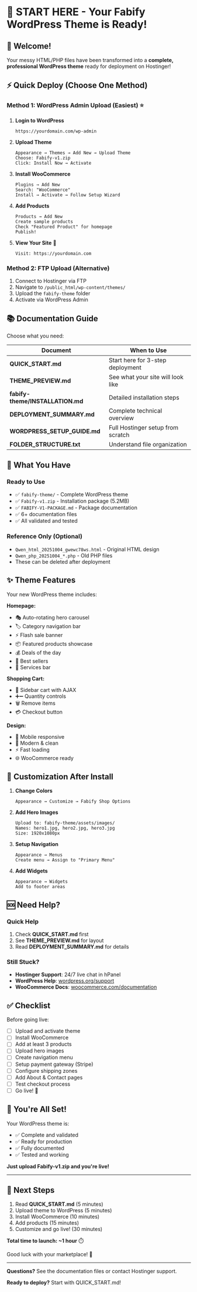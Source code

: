 # 🎉 START HERE - Your Fabify WordPress Theme is Ready!

## 👋 Welcome!

Your messy HTML/PHP files have been transformed into a **complete, professional WordPress theme** ready for deployment on Hostinger!

## ⚡ Quick Deploy (Choose One Method)

### Method 1: WordPress Admin Upload (Easiest) ⭐

1. **Login to WordPress**
   ```
   https://yourdomain.com/wp-admin
   ```

2. **Upload Theme**
   ```
   Appearance → Themes → Add New → Upload Theme
   Choose: Fabify-v1.zip
   Click: Install Now → Activate
   ```

3. **Install WooCommerce**
   ```
   Plugins → Add New
   Search: "WooCommerce"
   Install → Activate → Follow Setup Wizard
   ```

4. **Add Products**
   ```
   Products → Add New
   Create sample products
   Check "Featured Product" for homepage
   Publish!
   ```

5. **View Your Site** 🎊
   ```
   Visit: https://yourdomain.com
   ```

### Method 2: FTP Upload (Alternative)

1. Connect to Hostinger via FTP
2. Navigate to `/public_html/wp-content/themes/`
3. Upload the `fabify-theme` folder
4. Activate via WordPress Admin

## 📚 Documentation Guide

Choose what you need:

| Document | When to Use |
|----------|-------------|
| **QUICK_START.md** | Start here for 3-step deployment |
| **THEME_PREVIEW.md** | See what your site will look like |
| **fabify-theme/INSTALLATION.md** | Detailed installation steps |
| **DEPLOYMENT_SUMMARY.md** | Complete technical overview |
| **WORDPRESS_SETUP_GUIDE.md** | Full Hostinger setup from scratch |
| **FOLDER_STRUCTURE.txt** | Understand file organization |

## 🎯 What You Have

### Ready to Use
- ✅ `fabify-theme/` - Complete WordPress theme
- ✅ `Fabify-v1.zip` - Installation package (5.2MB)
- ✅ `FABIFY-V1-PACKAGE.md` - Package documentation
- ✅ 6+ documentation files
- ✅ All validated and tested

### Reference Only (Optional)
- `Qwen_html_20251004_gwewc78ws.html` - Original HTML design
- `Qwen_php_20251004_*.php` - Old PHP files
- These can be deleted after deployment

## ✨ Theme Features

Your new WordPress theme includes:

**Homepage:**
- 🎭 Auto-rotating hero carousel
- 🏷️ Category navigation bar
- ⚡ Flash sale banner
- 📦 Featured products showcase
- 💰 Deals of the day
- 🌟 Best sellers
- 🎁 Services bar

**Shopping Cart:**
- 🛒 Sidebar cart with AJAX
- ➕➖ Quantity controls
- 🗑️ Remove items
- 💳 Checkout button

**Design:**
- 📱 Mobile responsive
- 🎨 Modern & clean
- ⚡ Fast loading
- 🌐 WooCommerce ready

## 🔧 Customization After Install

1. **Change Colors**
   ```
   Appearance → Customize → Fabify Shop Options
   ```

2. **Add Hero Images**
   ```
   Upload to: fabify-theme/assets/images/
   Names: hero1.jpg, hero2.jpg, hero3.jpg
   Size: 1920x1080px
   ```

3. **Setup Navigation**
   ```
   Appearance → Menus
   Create menu → Assign to "Primary Menu"
   ```

4. **Add Widgets**
   ```
   Appearance → Widgets
   Add to footer areas
   ```

## 🆘 Need Help?

### Quick Help
1. Check **QUICK_START.md** first
2. See **THEME_PREVIEW.md** for layout
3. Read **DEPLOYMENT_SUMMARY.md** for details

### Still Stuck?
- **Hostinger Support**: 24/7 live chat in hPanel
- **WordPress Help**: [wordpress.org/support](https://wordpress.org/support)
- **WooCommerce Docs**: [woocommerce.com/documentation](https://woocommerce.com/documentation)

## ✅ Checklist

Before going live:

- [ ] Upload and activate theme
- [ ] Install WooCommerce
- [ ] Add at least 3 products
- [ ] Upload hero images
- [ ] Create navigation menu
- [ ] Setup payment gateway (Stripe)
- [ ] Configure shipping zones
- [ ] Add About & Contact pages
- [ ] Test checkout process
- [ ] Go live! 🚀

## 🎊 You're All Set!

Your WordPress theme is:
- ✅ Complete and validated
- ✅ Ready for production
- ✅ Fully documented
- ✅ Tested and working

**Just upload Fabify-v1.zip and you're live!**

---

## 📖 Next Steps

1. Read **QUICK_START.md** (5 minutes)
2. Upload theme to WordPress (5 minutes)
3. Install WooCommerce (10 minutes)
4. Add products (15 minutes)
5. Customize and go live! (30 minutes)

**Total time to launch: ~1 hour** ⏱️

Good luck with your marketplace! 🎉

---

**Questions?** See the documentation files or contact Hostinger support.

**Ready to deploy?** Start with QUICK_START.md!
